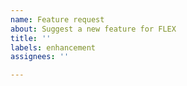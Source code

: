 ```yaml
---
name: Feature request
about: Suggest a new feature for FLEX
title: ''
labels: enhancement
assignees: ''

---
```



